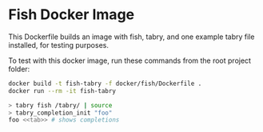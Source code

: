 

# Fish Docker Image

This Dockerfile builds an image with fish, tabry, and one example tabry file installed, for testing purposes.

To test with this docker image, run these commands from the root project folder:

```sh
docker build -t fish-tabry -f docker/fish/Dockerfile .
docker run --rm -it fish-tabry

> tabry fish /tabry/ | source
> tabry_completion_init "foo"
foo <<tab>> # shows completions
```